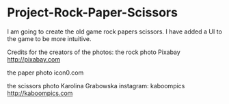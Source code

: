 # Project-Rock-Paper-Scissors
I am going to create the old game rock papers scissors. I have added a UI to the game to be more intuitive.

Credits for the creators of the photos:
the rock photo
Pixabay 
http://pixabay.com

the paper photo
icon0.com 

the scissors photo
Karolina Grabowska
instagram: kaboompics
http://kaboompics.com
